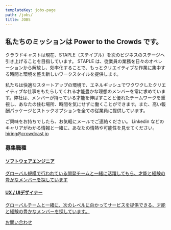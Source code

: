 ```yaml
---
templateKey: jobs-page
path: /jobs/
title: JOBS
---
```


<h2 class="mb2 lh14">私たちのミッションは Power to the Crowds です。</h2>

クラウドキャストは現在、STAPLE（ステイプル）を次のビジネスのステージへ引き上げることを目指しています。
STAPLE は、従業員の業務を日々のオペレーションから解放し、効率化することで、もっとクリエイティブな作業に集中する時間と環境を整え新しいワークスタイルを提供します。

私たちは快適なスタートアップの環境で、エネルギッシュでワクワクしたクリエイティブな仕事をもたらしてくれる才能豊かな理想のメンバーを常に求めています。弊社は、メンバーが持っている才能を伸ばすことと優れたチームワークを重視し、あなたの住む場所、時間を気にせずに働くことができます。また、高い報酬パッケージとストックオプションを全ての従業員に提供しています。

ご興味をお持ちでしたら、お気軽にメールでご連絡ください。
Linkedin などのキャリアがわかる情報と一緒に、あなたの情熱や可能性を見せてください。
hiring@crowdcast.jp

### 募集職種

<div class="card p1">
<a href="/jobs/engineer/">
<h4>ソフトウェアエンジニア</h4>
<p>グローバル規模で行われている開発チームと一緒に活躍してもら、才能と経験の豊かなメンバーを探しています</p>
</a>
</div>

<div class="card p1">
<a href="/jobs/designer/">
<h4>UX / UIデザイナー</h4>
<p>グローバルチームと一緒に、次のレベルに向かってサービスを提供できる、才能と経験の豊かなメンバーを探しています。</p>
</a>
</div>

<div class="text-center">
<a class="button is-medium is-primary is-outlined pl5 pr5 mt3" href="/contact/">お問い合わせ</a>
</div>
